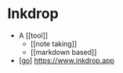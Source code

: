# Inkdrop

- A [[tool]]
  - [[note taking]]
  - [[markdown based]]
- [[go]] https://www.inkdrop.app


[//begin]: # "Autogenerated link references for markdown compatibility"
[go]: go "Go"
[//end]: # "Autogenerated link references"